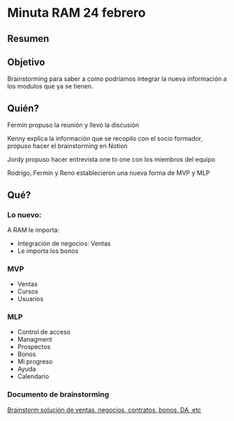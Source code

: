 # Minuta RAM 24 febrero

## Resumen

## Objetivo

Brainstorming para saber a como podríamos integrar la nueva información a los modulos que ya se tienen.

## Quién?

Fermin propuso la reunión y llevó la discusión

Kenny explica la información que se recopilo con el socio formador, propuso hacer el brainstorming en Notion 

Jordy propuso hacer entrevista one to one con los miembros del equipo

Rodrigo, Fermin y Reno establecieron una nueva forma de MVP y MLP

## Qué?

### Lo nuevo:

A RAM le importa:

- Integración de negocios: Ventas
- Le importa los bonos

### MVP

- Ventas
- Cursos
- Usuarios

### MLP

- Control de acceso
- Managment
- Prospectos
- Bonos
- Mi progreso
- Ayuda
- Calendario

### Documento de brainstorming

[Brainstorm solución de ventas, negocios, contratos, bonos, DA, etc](../../Grupo%20Asesores%20RAM%20729240af164e4710bc5f6a8afdf84776/Archivo%20(NO%20TOCAR)%2016e82f7953444ecf804227aea4d5face/Brainstorm%20solucio%CC%81n%20de%20ventas,%20negocios,%20contrato%20dfc64498892e472fb58ba6311f1cb772.md)